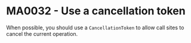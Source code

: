 # MA0032 - Use a cancellation token

When possible, you should use a `CancellationToken` to allow call sites to cancel the current operation.
